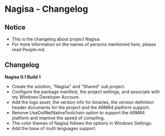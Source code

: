 ﻿# Nagisa - Changelog

## Notice
- This is the changelog about project Nagisa.
- For more information on the names of persons mentioned here, please read 
  People.md.

## Changelog

**Nagisa 0.1 Build 1**
- Create the solution, "Nagisa" and "Shared" sub project.
- Configure the package manifest, the project settings, and associate with my 
  Windows Developer Account.
- Add the logo asset, the version info for binaries, the version definition 
  header documents for the project and the ARM64 platform support.
- Remove UseDotNetNativeToolchain option to support the ARM64 platform and 
  improve the speed of compiling.
- The color themes of Nagisa follows the options in Windows Settings.
- Add the base of multi languages support.
